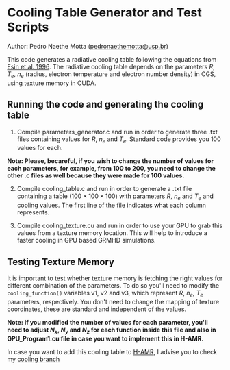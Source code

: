 # Cooling Table Generator and Test Scripts
Author: Pedro Naethe Motta (pedronaethemotta@usp.br)

This code generates a radiative cooling table following the equations from [Esin et al. 1996](https://ui.adsabs.harvard.edu/abs/1996ApJ...465..312E). The radiative cooling table depends on the parameters $R$, $T_e$, $n_e$ (radius, electron temperature and electron number density) in CGS, using texture memory in CUDA.

## Running the code and generating the cooling table

1. Compile parameters_generator.c and run in order to generate three .txt files containing values for $R$, $n_e$ and $T_e$. Standard code provides you 100 values 
for each.

**Note: Please, becareful, if you wish to change the number of values for each parameters, for example, from 100 to 200, you need to change the other .c files as well because they were made for 100 values.**

2. Compile cooling_table.c and run in order to generate a .txt file containing a table $(100 \times 100 \times 100)$ with parameters $R$, $n_e$ and $T_e$ and cooling values. The first line of the file indicates what each column represents.

3. Compile cooling_texture.cu and run in order to use your GPU to grab this values from a texture memory location. This will help to introduce a faster 
cooling in GPU based GRMHD simulations. 

## Testing Texture Memory

It is important to test whether texture memory is fetching the right values for different combination of the parameters. To do so you'll need to modify the ```cooling_function()``` variables v1, v2 and v3, which represent $R$, $n_e$, $T_e$ parameters, respectively. You don't need to change the mapping of texture coordinates, these are standard and independent of the values.

**Note: If you modified the number of values for each parameter, you'll need to adjust $N_x$, $N_y$ and $N_z$ for each function inside this file and also in GPU_Program1.cu file in case you want to implement this in H-AMR.** 

In case you want to add this cooling table to [H-AMR](https://arxiv.org/abs/1912.10192), I advise you to check my [cooling branch](https://github.com/black-hole-group/hamr/tree/Cooling_pedro)


